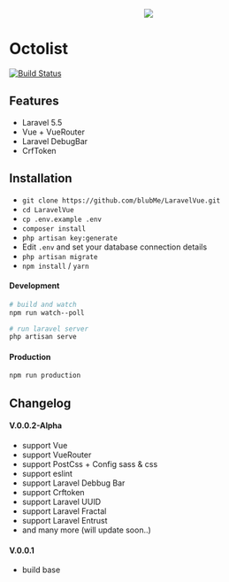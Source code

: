 <p align="center"><img src="https://laravel.com/assets/img/components/logo-laravel.svg"></p>

# Octolist
[![Build Status](https://travis-ci.org/Javanixus/octolist.svg?branch=master)](https://travis-ci.org/Javanixus/octolist)

## Features

- Laravel 5.5
- Vue + VueRouter
- Laravel DebugBar
- CrfToken

## Installation

- `git clone https://github.com/blubMe/LaravelVue.git`
- `cd LaravelVue`
- `cp .env.example .env`
- `composer install`
- `php artisan key:generate`
- Edit `.env` and set your database connection details
- `php artisan migrate`
- `npm install` / `yarn`

#### Development

```bash
# build and watch
npm run watch--poll

# run laravel server
php artisan serve
```

#### Production

```bash
npm run production
```


## Changelog
#### V.0.0.2-Alpha
- support Vue
- support VueRouter
- support PostCss + Config sass & css
- support eslint
- support Laravel Debbug Bar
- support Crftoken
- support Laravel UUID
- support Laravel Fractal
- support Laravel Entrust
- and many more (will update soon..)
#### V.0.0.1
- build base

